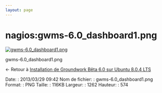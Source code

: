 ```yaml
---
layout: page
---
```


nagios:gwms-6.0\_dashboard1.png
===============================

[![gwms-6.0\_dashboard1.png](..//assets/media/nagios/gwms-6.0_dashboard1.png@cache=&w=900&h=409 "gwms-6.0_dashboard1.png")](..//assets/media/nagios/gwms-6.0_dashboard1.png@cache= "Afficher le fichier original")

gwms-6.0\_dashboard1.png

← Retour à [Installation de Groundwork Bêta 6.0 sur Ubuntu 8.0.4
LTS](../../groundwork/groundwork6.0-install-ubuntu.html "groundwork:groundwork6.0-install-ubuntu")

Date:
:   2013/03/29 09:42
Nom de fichier:
:   gwms-6.0\_dashboard1.png
Format:
:   PNG
Taille:
:   116KB
Largeur:
:   1262
Hauteur:
:   574


